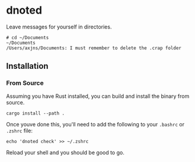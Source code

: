 # dnoted

Leave messages for yourself in directories.

```
# cd ~/Documents
~/Documents
/Users/axjns/Documents: I must remember to delete the .crap folder
```

## Installation 

### From Source

Assuming you have Rust installed, you can build and install the binary from source.
```
cargo install --path .
```

Once youve done this, you'll need to add the following to your `.bashrc` or `.zshrc` file:
```
echo 'dnoted check' >> ~/.zshrc
```
Reload your shell and you should be good to go.
